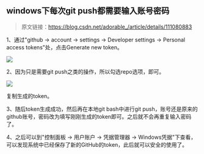 ## windows下每次git push都需要输入账号密码

> 原文链接：https://blog.csdn.net/adorable_/article/details/111080883

1、通过"github -> account -> settings -> Developer settings -> Personal access tokens"处，点击Generate new token。

![](Pasted%20image%2020210619112050.png)

2、因为只是需要git push之类的操作，所以勾选repo选项，即可。

![](Pasted%20image%2020210619112632.png)

复制生成的token。

3、随后token生成成功，然后再在本地git bash中进行git push，账号还是原来的github账号，密码改为填写刚刚生成的token即可。之后就不会再重复输入密码了。

4、之后可以到"控制面板 -> 用户账户 -> 凭据管理器 -> Windows凭据"下查看，可以发现系统中已经保存了新的GitHub的token，此后就可以安全的使用了。

